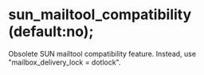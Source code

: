 # sun_mailtool_compatibility (default:no); 


Obsolete SUN mailtool compatibility feature. Instead, use
"mailbox_delivery_lock = dotlock".



